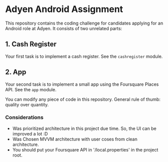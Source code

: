 # Adyen Android Assignment

This repository contains the coding challenge for candidates applying for an Android role at Adyen.
It consists of two unrelated parts:

## 1. Cash Register
Your first task is to implement a cash register. See the `cashregister` module.

## 2. App
Your second task is to implement a small app using the Foursquare Places API. See the `app` module.

You can modify any piece of code in this repository.
General rule of thumb: quality over quantity.

### Considerations
- Was prioritized architecture in this project due time. So, the UI can be improved a lot :D
- Was Chosen MVVM architecture with user coses from clean architecture.
- You should put your Foursquare API in '/local.properties' in the project root.